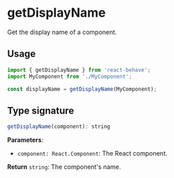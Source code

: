 # getDisplayName

Get the display name of a component.

## Usage

```js
import { getDisplayName } from 'react-behave';
import MyComponent from './MyComponent';

const displayName = getDisplayName(MyComponent);
```

## Type signature

```js
getDisplayName(component): string
```

**Parameters**:

- `component: React.Component`: The React component.

**Return** `string`: The component's name.
